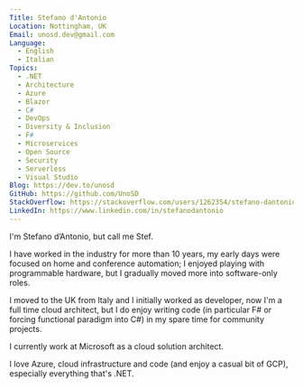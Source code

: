 ```yaml
---
Title: Stefano d'Antonio
Location: Nottingham, UK
Email: unosd.dev@gmail.com
Language:
  - English
  - Italian
Topics:
  - .NET
  - Architecture
  - Azure
  - Blazor
  - C#
  - DevOps
  - Diversity & Inclusion
  - F#
  - Microservices
  - Open Source
  - Security
  - Serverless
  - Visual Studio
Blog: https://dev.to/unosd
GitHub: https://github.com/UnoSD
StackOverflow: https://stackoverflow.com/users/1262354/stefano-dantonio
LinkedIn: https://www.linkedin.com/in/stefanodantonio
---
```

I'm Stefano d’Antonio, but call me Stef.

I have worked in the industry for more than 10 years, my early days were focused on home and conference automation; I enjoyed playing with programmable hardware, but I gradually moved more into software-only roles.

I moved to the UK from Italy and I initially worked as developer, now I'm a full time cloud architect, but I do enjoy writing code (in particular F# or forcing functional paradigm into C#) in my spare time for community projects.

I currently work at Microsoft as a cloud solution architect.

I love Azure, cloud infrastructure and code (and enjoy a casual bit of GCP), especially everything that's .NET.
